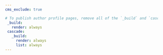 ```yaml
---
cms_exclude: true

# To publish author profile pages, remove all of the `_build` and `cascade` settings below.
 _build:
   render: always
 cascade:
   _build:
     render: always
     list: always
---
```

